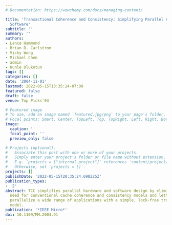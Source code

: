 ```yaml
---
# Documentation: https://wowchemy.com/docs/managing-content/

title: 'Transactional Coherence and Consistency: Simplifying Parallel Hardware and
  Software'
subtitle: ''
summary: ''
authors:
- Lance Hammond
- Brian D. Carlstrom
- Vicky Wong
- Michael Chen
- admin
- Kunle Olukotun
tags: []
categories: []
date: '2004-11-01'
lastmod: 2022-05-15T13:35:24-07:00
featured: false
draft: false
venue: Top Picks'04

# Featured image
# To use, add an image named `featured.jpg/png` to your page's folder.
# Focal points: Smart, Center, TopLeft, Top, TopRight, Left, Right, BottomLeft, Bottom, BottomRight.
image:
  caption: ''
  focal_point: ''
  preview_only: false

# Projects (optional).
#   Associate this post with one or more of your projects.
#   Simply enter your project's folder or file name without extension.
#   E.g. `projects = ["internal-project"]` references `content/project/deep-learning/index.md`.
#   Otherwise, set `projects = []`.
projects: []
publishDate: '2022-05-15T20:35:24.698225Z'
publication_types:
- '2'
abstract: TCC simplifies parallel hardware and software design by eliminating the
  need for conventional cache coherence and consistency models and letting programmers
  parallelize a wide range of applications with a simple, lock-free transactional
  model.
publication: '*IEEE Micro*'
doi: 10.1109/MM.2004.91
---
```

